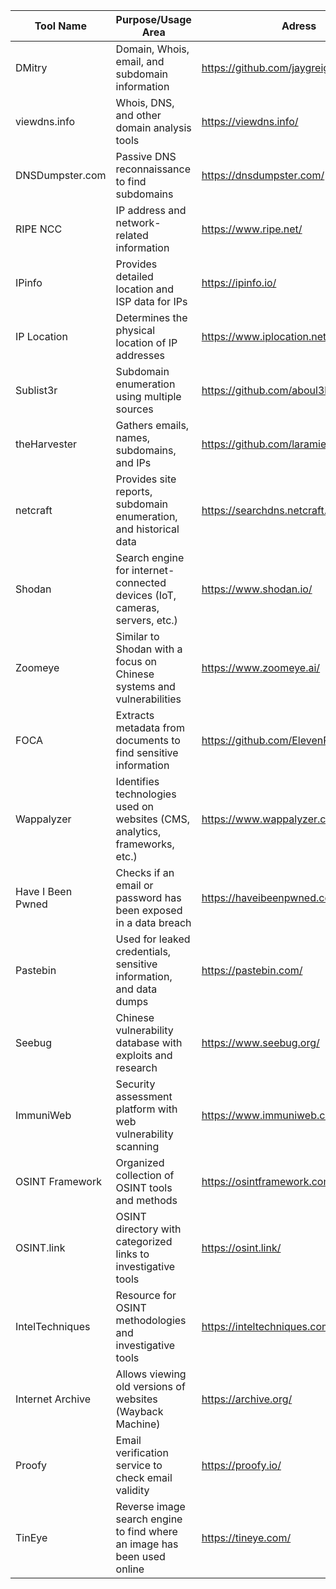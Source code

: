 | Tool Name         | Purpose/Usage Area                                      | Adress
|-------------------|---------------------------------------------------------|---------------------------|
| DMitry            | Domain, Whois, email, and subdomain information        |https://github.com/jaygreig86/dmitry |
| viewdns.info      | Whois, DNS, and other domain analysis tools            |https://viewdns.info/ |
| DNSDumpster.com   | Passive DNS reconnaissance to find subdomains          |https://dnsdumpster.com/ |
| RIPE NCC          | IP address and network-related information             |https://www.ripe.net/ |
| IPinfo            | Provides detailed location and ISP data for IPs        |https://ipinfo.io/ |
| IP Location       | Determines the physical location of IP addresses       |https://www.iplocation.net/ |
| Sublist3r         | Subdomain enumeration using multiple sources           |https://github.com/aboul3la/Sublist3r |
| theHarvester      | Gathers emails, names, subdomains, and IPs             |https://github.com/laramies/theHarvester |
| netcraft          | Provides site reports, subdomain enumeration, and historical data |https://searchdns.netcraft.com/ |
| Shodan            | Search engine for internet-connected devices (IoT, cameras, servers, etc.) |https://www.shodan.io/ |
| Zoomeye           | Similar to Shodan with a focus on Chinese systems and vulnerabilities | https://www.zoomeye.ai/ |
| FOCA              | Extracts metadata from documents to find sensitive information | https://github.com/ElevenPaths/FOCA |
| Wappalyzer        | Identifies technologies used on websites (CMS, analytics, frameworks, etc.) | https://www.wappalyzer.com/ |
| Have I Been Pwned | Checks if an email or password has been exposed in a data breach | https://haveibeenpwned.com/ | 
| Pastebin          | Used for leaked credentials, sensitive information, and data dumps | https://pastebin.com/ |
| Seebug            | Chinese vulnerability database with exploits and research | https://www.seebug.org/ | |
| ImmuniWeb         | Security assessment platform with web vulnerability scanning | https://www.immuniweb.com/free/ |
| OSINT Framework   | Organized collection of OSINT tools and methods        | https://osintframework.com/ |
| OSINT.link        | OSINT directory with categorized links to investigative tools | https://osint.link/ |
| IntelTechniques   | Resource for OSINT methodologies and investigative tools | https://inteltechniques.com/index.html |
| Internet Archive  | Allows viewing old versions of websites (Wayback Machine) | https://archive.org/ |
| Proofy            | Email verification service to check email validity     | https://proofy.io/ |
| TinEye            | Reverse image search engine to find where an image has been used online | https://tineye.com/ |
